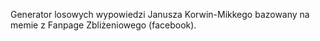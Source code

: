 Generator losowych wypowiedzi Janusza Korwin-Mikkego bazowany na memie z Fanpage Zbliżeniowego (facebook).
